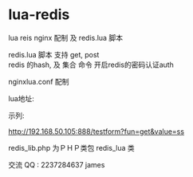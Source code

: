 # lua-redis
lua reis nginx 配制 及 redis.lua 脚本

redis.lua 脚本
支持 get, post  
redis 的hash, 及 集合 命令
开启redis的密码认证auth

nginxlua.conf 配制

lua地址: 

示列: 

http://192.168.50.105:888/testform?fun=get&value=ss


redis_lib.php  为ＰＨＰ类包 redis_lua 类


交流 QQ : 2237284637  james
 



